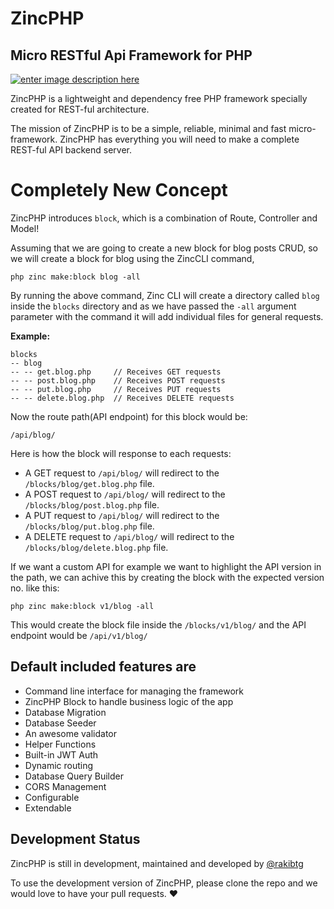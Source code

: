 # ZincPHP
## Micro RESTful Api Framework for PHP
[![enter image description here][1]][1]

ZincPHP is a lightweight and dependency free PHP framework specially created for REST-ful architecture.

The mission of ZincPHP is to be a simple, reliable, minimal and fast micro-framework. ZincPHP has everything you will need to make a complete REST-ful API backend server.

# Completely New Concept
ZincPHP introduces `block`, which is a combination of Route, Controller and Model!

Assuming that we are going to create a new block for blog posts CRUD, so we will create a block for blog using the ZincCLI command,
```
php zinc make:block blog -all
```
By running the above command, Zinc CLI will create a directory called `blog` inside the `blocks` directory and as we have passed the `-all` argument parameter with the command it will add individual files for general requests.

**Example:**
```
blocks
-- blog
-- -- get.blog.php     // Receives GET requests
-- -- post.blog.php    // Receives POST requests
-- -- put.blog.php     // Receives PUT requests
-- -- delete.blog.php  // Receives DELETE requests
```
Now the route path(API endpoint) for this block would be:
```
/api/blog/
```
Here is how the block will response to each requests:

- A GET request to `/api/blog/` will redirect to the `/blocks/blog/get.blog.php` file.
- A POST request to `/api/blog/` will redirect to the `/blocks/blog/post.blog.php` file.
- A PUT request to `/api/blog/` will redirect to the `/blocks/blog/put.blog.php` file.
- A DELETE request to `/api/blog/` will redirect to the `/blocks/blog/delete.blog.php` file.

If we want a custom API for example we want to highlight the API version in the path, we can achive this by creating the block with the expected version no. like this:
```
php zinc make:block v1/blog -all
```
This would create the block file inside the `/blocks/v1/blog/` and the API endpoint would be `/api/v1/blog/`

## Default included features are
- Command line interface for managing the framework
- ZincPHP Block to handle business logic of the app
- Database Migration
- Database Seeder
- An awesome validator
- Helper Functions
- Built-in JWT Auth
- Dynamic routing
- Database Query Builder
- CORS Management
- Configurable
- Extendable

## Development Status
ZincPHP is still in development, maintained and developed by [@rakibtg](https://www.twitter.com/rakibtg "Twitter profile")

To use the development version of ZincPHP, please clone the repo and we would love to have your pull requests. ❤️

  [1]: https://i.imgur.com/linBTlE.png